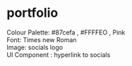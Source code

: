 # portfolio
Colour Palette: #87cefa , #FFFFEO , Pink <br>
Font: Times new Roman <br>
Image: socials logo <br>
UI Component : hyperlink to socials
